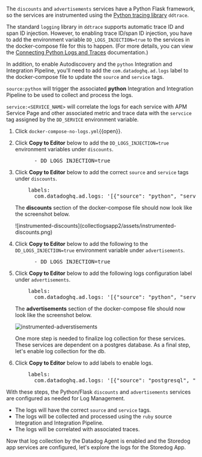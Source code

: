The `discounts` and `advertisements` services have a Python Flask framework, so the services are instrumented using the <a href="http://pypi.datadoghq.com/trace/docs/web_integrations.html#flask" target="_blank">Python tracing library</a> `ddtrace`. 

The standard `logging` library in `ddtrace` supports automatic trace ID and span ID injection. However, to enabling trace ID/span ID injection, you have to add the environment variable `DD_LOGS_INJECTION=true` to the services in the docker-compose file for this to happen. (For more details, you can view the <a href="https://docs.datadoghq.com/tracing/connect_logs_and_traces/python/#automatically-inject-trace-and-span-ids" target="_blank">Connecting Python Logs and Traces</a> documentation.)

In addition, to enable Autodiscovery and the `python` Integration and Integration Pipeline, you'll need to add the `com.datadoghq.ad.logs` label to the docker-compose file to update the `source` and `service` tags. 

`source:python` will trigger the associated **python** Integration and Integration Pipeline to be used to collect and process the logs.

`service:<SERVICE_NAME>` will correlate the logs for each service with APM Service Page and other associated metric and trace data with the `servcice` tag assigned by the `DD_SERVICE` environment variable.

1. Click `docker-compose-no-logs.yml`{{open}}. 

2. Click **Copy to Editor** below to add the `DD_LOGS_INJECTION=true` environment variables under `discounts`.

    <pre class="file" data-filename="docker-compose-no-logs.yml" data-target="insert" data-marker="# add discounts env variables">
         - DD_LOGS_INJECTION=true</pre> 

3. Click **Copy to Editor** below to add the correct `source` and `service` tags under `discounts`. 

    <pre class="file" data-filename="docker-compose-no-logs.yml" data-target="insert" data-marker="# add discounts log labels">
       labels:
         com.datadoghq.ad.logs: '[{"source": "python", "service": "discounts-service"}]'</pre>

    The **discounts** section of the docker-compose file should now look like the screenshot below. 
    
    <p> ![instrumented-discounts](collectlogsapp2/assets/instrumented-discounts.png)

4. Click **Copy to Editor** below to add the following to the `DD_LOGS_INJECTION=true` environment variable under `advertisements`.

    <pre class="file" data-filename="docker-compose-no-logs.yml" data-target="insert" data-marker="# add ads env variables">
         - DD_LOGS_INJECTION=true</pre> 

5. Click **Copy to Editor** below to add the following logs configuration label under `advertisements`. 

    <pre class="file" data-filename="docker-compose-no-logs.yml" data-target="insert" data-marker="# add ads log labels">
       labels:
         com.datadoghq.ad.logs: '[{"source": "python", "service": "advertisements-service"}]'</pre>

    The **advertisements** section of the docker-compose file should now look like the screenshot below. 
    
    ![instrumented-adverstisements](collectlogsapp2/assets/instrumented-advertisements.png)

    One more step is needed to finalize log collection for these services. These services are dependent on a postgres database. As a final step, let's enable log collection for the db.

6. Click **Copy to Editor** below to add labels to enable logs. 

    <pre class="file" data-filename="docker-compose-no-logs.yml" data-target="insert" data-marker="# add db log labels">
       labels:
         com.datadoghq.ad.logs: '[{"source": "postgresql", "service": "postgres"}]'</pre>

With these steps, the Python/Flask `discounts` and `advertisements` services are configured as needed for Log Management. 
- The logs will have the correct `source` and `service` tags.
- The logs will be collected and processed using the `ruby` source Integration and Integration Pipeline.
- The logs will be correlated with associated traces. 

Now that log collection by the Datadog Agent is enabled and the Storedog app services are configured, let's explore the logs for the Storedog App.